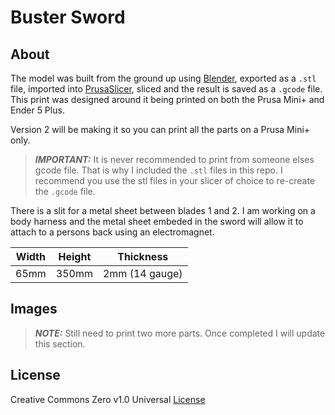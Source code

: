 # Buster Sword

## About

The model was built from the ground up using [Blender](https://www.blender.org/), exported as a `.stl` file, imported into [PrusaSlicer](https://www.prusa3d.com/page/prusaslicer_424/), sliced and the result is saved as a `.gcode` file. This print was designed around it being printed on both the Prusa Mini+ and Ender 5 Plus.

Version 2 will be making it so you can print all the parts on a Prusa Mini+ only.

> **_IMPORTANT:_** It is never recommended to print from someone elses gcode file. That is why I included the `.stl` files in this repo. I recommend you use the stl files in your slicer of choice to re-create the `.gcode` file.

There is a slit for a metal sheet between blades 1 and 2. I am working on a body harness and the metal sheet embeded in the sword will allow it to attach to a persons back using an electromagnet.

|       Width |      Height |   Thickness
| ----------- | ----------- | ----------- |
|        65mm |       350mm | 2mm (14 gauge)

## Images

> **_NOTE:_** Still need to print two more parts. Once completed I will update this section.

## License

Creative Commons Zero v1.0 Universal [License](LICENSE)

